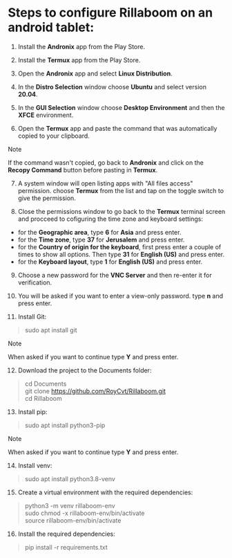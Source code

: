 # Steps to configure Rillaboom on an android tablet:

1) Install the **Andronix** app from the Play Store.

2) Install the **Termux** app from the Play Store.

3) Open the **Andronix** app and select **Linux Distribution**.

4) In the **Distro Selection** window choose **Ubuntu** and select version **20.04**.

5) In the **GUI Selection** window choose **Desktop Environment** and then the **XFCE** environment.

6) Open the **Termux** app and paste the command that was automatically copied to your clipboard.
> [!NOTE]
> If the command wasn't copied, go back to **Andronix** and click on the **Recopy Command** button before pasting in **Termux**.

7) A system window will open listing apps with "All files access" permission. choose **Termux** from the list and tap on the toggle switch to give the permission.

8) Close the permissions window to go back to the **Termux** terminal screen and procceed to cofiguring the time zone and keyboard settings:
- for the **Geographic area**, type **6** for **Asia** and press enter.
- for the **Time zone**, type **37** for **Jerusalem** and press enter.
- for the **Country of origin for the keyboard**, first press enter a couple of times to show all options. Then type **31** for **English (US)** and press enter.
- for the **Keyboard layout**, type **1** for **English (US)** and press enter.

9) Choose a new password for the **VNC Server** and then re-enter it for verification.

10) You will be asked if you want to enter a view-only password. type **n** and press enter.

11) Install Git:
> sudo apt install git
   
> [!NOTE]
> When asked if you want to continue type **Y** and press enter.  

12) Download the project to the Documents folder:
> cd Documents  
> git clone https://github.com/RoyCvt/Rillaboom.git  
> cd Rillaboom  

13) Install pip:
> sudo apt install python3-pip  

> [!NOTE]
> When asked if you want to continue type **Y** and press enter.  
   
14) Install venv:
> sudo apt install python3.8-venv  

15) Create a virtual environment with the required dependencies:
> python3 -m venv rillaboom-env  
> sudo chmod -x rillaboom-env/bin/activate  
> source rillaboom-env/bin/activate  

16) Install the required dependencies:
> pip install -r requirements.txt  

